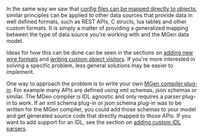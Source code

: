---
---

In the same way we saw that <a target-tab="config-files" class="active" href="index_l_Advanced_use.html#a">config files can be mapped directly to objects</a>, similar principles can be applied to other data sources that provide data in well defined formats, such as REST APIs, C structs, lua tables and other custom formats. It is simply a matter of providing a generalized mapping between the type of data source you're working with and the MGen data model.

Ideas for how this can be done can be seen in the sections on <a target-tab="custom-wire-formats" class="active" href="index_l_Advanced_use.html#a">adding new wire formats</a> and <a target-tab="generic-visitors" class="active" href="index_l_Advanced_use.html#a">writing custom object visitors</a>. If you're more interested in solving a specific problem, less general solutions may be easier to implement.

One way to approach the problem is to write your own <a target-tab="compiler-plug-ins" class="active" href="index_l_Advanced_use.html#a">MGen compiler plug-in</a>. For example many APIs are defined using xml schemas, json schemas or similar. The MGen compiler is IDL agnostic and only requires a parser plug-in to work. If an xml schema plug-in or json schema plug-in was to be written for the MGen compiler, you could add those schemas to your model and get generated source code that directly mapped to those APIs. If you want to add support for an IDL, see the section on <a target-tab="custom-idl-parsers" class="active" href="index_l_Advanced_use.html#a">adding custom IDL parsers</a>.

